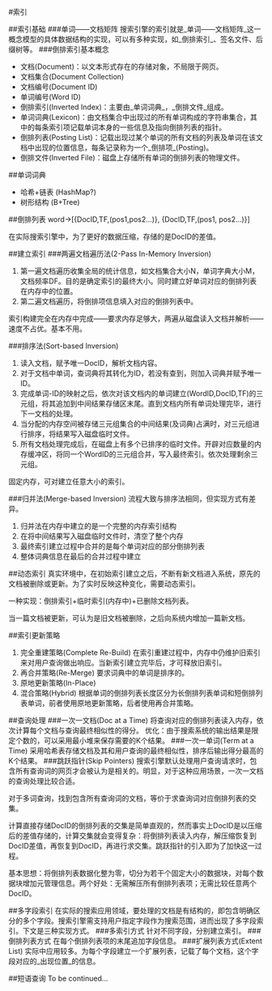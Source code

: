 #索引

##索引基础
###单词——文档矩阵
搜索引擎的索引就是_单词——文档矩阵_这一概念模型的具体数据结构的实现，可以有多种实现，如_倒排索引_、签名文件、后缀树等。
###倒排索引基本概念
- 文档(Document)：以文本形式存在的存储对象，不局限于网页。
- 文档集合(Document Collection)
- 文档编号(Document ID)
- 单词编号(Word ID)
- 倒排索引(Inverted Index)：主要由_单词词典_，_倒排文件_组成。
- 单词词典(Lexicon)：由文档集合中出现过的所有单词构成的字符串集合，其中的每条索引项记载单词本身的一些信息及指向倒排列表的指针。
- 倒排列表(Posting List)：记载出现过某个单词的所有文档的列表及单词在该文档中出现的位置信息，每条记录称为一个_倒排项_(Posting)。
- 倒排文件(Inverted File)：磁盘上存储所有单词的倒排列表的物理文件。

##单词词典
- 哈希+链表 (HashMap?)
- 树形结构 (B+Tree)

##倒排列表
word->[{DocID,TF,(pos1,pos2...)}, {DocID,TF,(pos1, pos2...)}]

在实际搜索引擎中，为了更好的数据压缩，存储的是DocID的差值。

##建立索引
###两遍文档遍历法(2-Pass In-Memory Inversion)
1. 第一遍文档遍历收集全局的统计信息，如文档集合大小N，单词字典大小M，文档频率DF。目的是确定索引的最终大小。同时建立好单词对应的倒排列表在内存中的位置。
2. 第二遍文档遍历，将倒排项信息填入对应的倒排列表中。

索引构建完全在内存中完成——要求内存足够大，两遍从磁盘读入文档并解析——速度不占优。基本不用。

###排序法(Sort-based Inversion)
1. 读入文档，赋予唯一DocID，解析文档内容。
2. 对于文档中单词，查词典将其转化为ID，若没有查到，则加入词典并赋予唯一ID。
3. 完成单词-ID的映射之后，依次对该文档内的单词建立(WordID,DocID,TF)的三元组，将其追加到中间结果存储区末尾。直到文档内所有单词处理完毕，进行下一文档的处理。
4. 当分配的内存空间被存储三元组集合的中间结果(及词典)占满时，对三元组进行排序，将结果写入磁盘临时文件。
5. 所有文档处理完成后，在磁盘上有多个已排序的临时文件。开辟对应数量的内存缓冲区，将同一个WordID的三元组合并，写入最终索引。依次处理剩余三元组。

固定内存，可对建立任意大小的索引。

###归并法(Merge-based Inversion)
流程大致与排序法相同，但实现方式有差异。
1. 归并法在内存中建立的是一个完整的内存索引结构
2. 在将中间结果写入磁盘临时文件时，清空了整个内存
3. 最终索引建立过程中合并的是每个单词对应的部分倒排列表
4. 整体词典信息在最后的合并过程中建立

##动态索引
真实环境中，在初始索引建立之后，不断有新文档进入系统，原先的文档被删除或更新。为了实时反映这种变化，需要动态索引。

一种实现：倒排索引+临时索引(内存中)+已删除文档列表。

当一篇文档被更新，可认为是旧文档被删除，之后向系统内增加一篇新文档。

##索引更新策略
1. 完全重建策略(Complete Re-Build)
在索引重建过程中，内存中仍维护旧索引来对用户查询做出响应。当新索引建立完毕后，才可释放旧索引。
2. 再合并策略(Re-Merge)
要求词典中的单词是排序的。
3. 原地更新策略(In-Place)
4. 混合策略(Hybrid)
根据单词的倒排列表长度区分为长倒排列表单词和短倒排列表单词，前者使用原地更新策略，后者使用再合并策略。

##查询处理
###一次一文档(Doc at a Time)
将查询对应的倒排列表读入内存，依次计算每个文档与查询最终相似性的得分。
优化：由于搜索系统的输出结果是限定个数的，可以采用最小堆来保存需要的K个结果。
###一次一单词(Term at a Time)
采用哈希表存储文档及其和用户查询的最终相似性，排序后输出得分最高的K个结果。
###跳跃指针(Skip Pointers)
搜索引擎默认处理用户查询请求时，包含所有查询词的网页才会被认为是相关的。明显，对于这种应用场景，一次一文档的查询处理比较合适。

对于多词查询，找到包含所有查询词的文档，等价于求查询词对应倒排列表的交集。

计算直接存储DocID的倒排列表的交集是简单直观的，然而事实上DocID是以压缩后的差值存储的，计算交集就会变得复杂：将倒排列表读入内存，解压缩恢复到DocID差值，再恢复到DocID，再进行求交集。跳跃指针的引入即为了加快这一过程。

基本思想：将倒排列表数据化整为零，切分为若干个固定大小的数据块，对每个数据块增加元管理信息。两个好处：无需解压所有倒排列表项；无需比较任意两个DocID。

##多字段索引
在实际的搜索应用领域，要处理的文档是有结构的，即包含明确区分的多个字段。搜索引擎需支持用户指定字段作为搜索范围，进而出现了多字段索引。下文是三种实现方式。
###多索引方式
针对不同字段，分别建立索引。
###倒排列表方式
在每个倒排列表项的末尾追加字段信息。
###扩展列表方式(Extent List)
实际中应用较多。为每个字段建立一个扩展列表，记载了每个文档，这个字段对应的_出现位置_的信息。

##短语查询
To be continued...